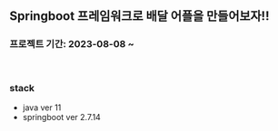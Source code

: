 ## Springboot 프레임워크로 배달 어플을 만들어보자!!
### 프로젝트 기간: 2023-08-08 ~ 
<br/>


### stack
- java ver 11
- springboot ver 2.7.14
